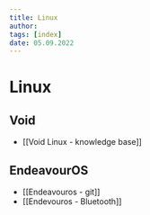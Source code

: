 ```yaml
---
title: Linux
author: 
tags: [index]
date: 05.09.2022
---
```

# Linux
## Void
- [[Void Linux - knowledge base]]
## EndeavourOS
- [[Endeavouros - git]]
- [[Endevouros - Bluetooth]]
